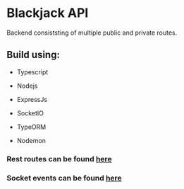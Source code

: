 
# Blackjack API

Backend consiststing of multiple public and private routes.

## Build using:

- Typescript

- Nodejs

- ExpressJs

- SocketIO

- TypeORM

- Nodemon

### Rest routes can be found [here](REST.md)

### Socket events can be found [here](SOCKET.md)